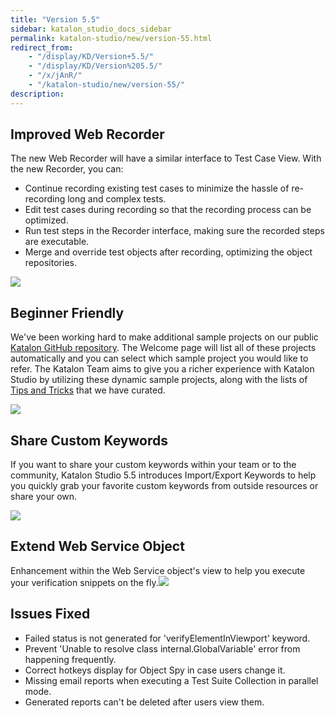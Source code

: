 ```yaml
---
title: "Version 5.5"
sidebar: katalon_studio_docs_sidebar
permalink: katalon-studio/new/version-55.html
redirect_from:
    - "/display/KD/Version+5.5/"
    - "/display/KD/Version%205.5/"
    - "/x/jAnR/"
    - "/katalon-studio/new/version-55/"
description:
---
```

Improved Web Recorder
---------------------

The new Web Recorder will have a similar interface to Test Case View. With the new Recorder, you can:

*   Continue recording existing test cases to minimize the hassle of re-recording long and complex tests.
*   Edit test cases during recording so that the recording process can be optimized. 
*   Run test steps in the Recorder interface, making sure the recorded steps are executable.
*   Merge and override test objects after recording, optimizing the object repositories.

![](https://github.com/katalon-studio/docs-images/raw/master/katalon-studio/new/version-55/Screen-Shot-2018-06-27-at-11.23.30.png)

Beginner Friendly
-----------------

We've been working hard to make additional sample projects on our public [Katalon GitHub repository](https://github.com/katalon-studio-samples). The Welcome page will list all of these projects automatically and you can select which sample project you would like to refer. The Katalon Team aims to give you a richer experience with Katalon Studio by utilizing these dynamic sample projects, along with the lists of [Tips and Tricks](/x/PgXR) that we have curated.

![](https://github.com/katalon-studio/docs-images/raw/master/katalon-studio/new/version-55/image2018-7-6-113A353A3.png)

Share Custom Keywords
---------------------

If you want to share your custom keywords within your team or to the community, Katalon Studio 5.5 introduces Import/Export Keywords to help you quickly grab your favorite custom keywords from outside resources or share your own.

![](https://github.com/katalon-studio/docs-images/raw/master/katalon-studio/new/version-55/image2018-6-21-113A383A45.png)

Extend Web Service Object
-------------------------

Enhancement within the Web Service object's view to help you execute your verification snippets on the fly.![](https://github.com/katalon-studio/docs-images/raw/master/katalon-studio/new/version-55/Untitled.png)

Issues Fixed 
-------------

*   Failed status is not generated for 'verifyElementInViewport' keyword.
*   Prevent 'Unable to resolve class internal.GlobalVariable' error from happening frequently. 
*   Correct hotkeys display for Object Spy in case users change it.
*   Missing email reports when executing a Test Suite Collection in parallel mode.
*   Generated reports can't be deleted after users view them.